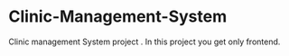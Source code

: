 # Clinic-Management-System
Clinic management System project . In this project you get only frontend.
